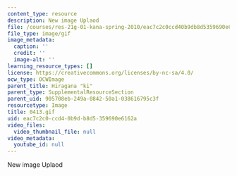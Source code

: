 ```yaml
---
content_type: resource
description: New image Uplaod
file: /courses/res-21g-01-kana-spring-2010/eac7c2c0ccd40b9db8d5359690e6162a_0413.gif
file_type: image/gif
image_metadata:
  caption: ''
  credit: ''
  image-alt: ''
learning_resource_types: []
license: https://creativecommons.org/licenses/by-nc-sa/4.0/
ocw_type: OCWImage
parent_title: Hiragana "ki"
parent_type: SupplementalResourceSection
parent_uid: 905708eb-249a-0842-50a1-038616795c3f
resourcetype: Image
title: 0413.gif
uid: eac7c2c0-ccd4-0b9d-b8d5-359690e6162a
video_files:
  video_thumbnail_file: null
video_metadata:
  youtube_id: null
---
```

New image Uplaod